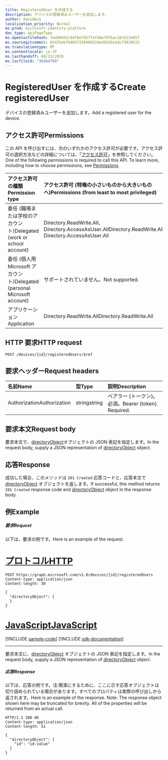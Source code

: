 ```yaml
---
title: RegisteredUser を作成する
description: デバイスの登録済みユーザーを追加します。
author: davidmu1
localization_priority: Normal
ms.prod: microsoft-identity-platform
doc_type: apiPageType
ms.openlocfilehash: 7edd9d32c94f8e7d57faf4be74fbac18cb12e95f
ms.sourcegitcommit: b5425ebf648572569b032ded5b56e1dcf3830515
ms.translationtype: MT
ms.contentlocale: ja-JP
ms.lasthandoff: 08/13/2019
ms.locfileid: "36364769"
---
```

# <a name="create-registereduser"></a><span data-ttu-id="4ab62-103">RegisteredUser を作成する</span><span class="sxs-lookup"><span data-stu-id="4ab62-103">Create registeredUser</span></span>

<span data-ttu-id="4ab62-104">デバイスの登録済みユーザーを追加します。</span><span class="sxs-lookup"><span data-stu-id="4ab62-104">Add a registered user for the device.</span></span>

## <a name="permissions"></a><span data-ttu-id="4ab62-105">アクセス許可</span><span class="sxs-lookup"><span data-stu-id="4ab62-105">Permissions</span></span>
<span data-ttu-id="4ab62-p101">この API を呼び出すには、次のいずれかのアクセス許可が必要です。アクセス許可の選択方法などの詳細については、「[アクセス許可](/graph/permissions-reference)」を参照してください。</span><span class="sxs-lookup"><span data-stu-id="4ab62-p101">One of the following permissions is required to call this API. To learn more, including how to choose permissions, see [Permissions](/graph/permissions-reference).</span></span>


|<span data-ttu-id="4ab62-108">アクセス許可の種類</span><span class="sxs-lookup"><span data-stu-id="4ab62-108">Permission type</span></span>      | <span data-ttu-id="4ab62-109">アクセス許可 (特権の小さいものから大きいものへ)</span><span class="sxs-lookup"><span data-stu-id="4ab62-109">Permissions (from least to most privileged)</span></span>              |
|:--------------------|:---------------------------------------------------------|
|<span data-ttu-id="4ab62-110">委任 (職場または学校のアカウント)</span><span class="sxs-lookup"><span data-stu-id="4ab62-110">Delegated (work or school account)</span></span> | <span data-ttu-id="4ab62-111">Directory.ReadWrite.All、Directory.AccessAsUser.All</span><span class="sxs-lookup"><span data-stu-id="4ab62-111">Directory.ReadWrite.All, Directory.AccessAsUser.All</span></span>    |
|<span data-ttu-id="4ab62-112">委任 (個人用 Microsoft アカウント)</span><span class="sxs-lookup"><span data-stu-id="4ab62-112">Delegated (personal Microsoft account)</span></span> | <span data-ttu-id="4ab62-113">サポートされていません。</span><span class="sxs-lookup"><span data-stu-id="4ab62-113">Not supported.</span></span>    |
|<span data-ttu-id="4ab62-114">アプリケーション</span><span class="sxs-lookup"><span data-stu-id="4ab62-114">Application</span></span> | <span data-ttu-id="4ab62-115">Directory.ReadWrite.All</span><span class="sxs-lookup"><span data-stu-id="4ab62-115">Directory.ReadWrite.All</span></span> |

## <a name="http-request"></a><span data-ttu-id="4ab62-116">HTTP 要求</span><span class="sxs-lookup"><span data-stu-id="4ab62-116">HTTP request</span></span>
<!-- { "blockType": "ignored" } -->
```http
POST /devices/{id}/registeredUsers/$ref

```
## <a name="request-headers"></a><span data-ttu-id="4ab62-117">要求ヘッダー</span><span class="sxs-lookup"><span data-stu-id="4ab62-117">Request headers</span></span>
| <span data-ttu-id="4ab62-118">名前</span><span class="sxs-lookup"><span data-stu-id="4ab62-118">Name</span></span>       | <span data-ttu-id="4ab62-119">型</span><span class="sxs-lookup"><span data-stu-id="4ab62-119">Type</span></span> | <span data-ttu-id="4ab62-120">説明</span><span class="sxs-lookup"><span data-stu-id="4ab62-120">Description</span></span>|
|:---------------|:--------|:----------|
| <span data-ttu-id="4ab62-121">Authorization</span><span class="sxs-lookup"><span data-stu-id="4ab62-121">Authorization</span></span>  | <span data-ttu-id="4ab62-122">string</span><span class="sxs-lookup"><span data-stu-id="4ab62-122">string</span></span>  | <span data-ttu-id="4ab62-p102">ベアラー {トークン}。必須。</span><span class="sxs-lookup"><span data-stu-id="4ab62-p102">Bearer {token}. Required.</span></span> |

## <a name="request-body"></a><span data-ttu-id="4ab62-125">要求本文</span><span class="sxs-lookup"><span data-stu-id="4ab62-125">Request body</span></span>
<span data-ttu-id="4ab62-126">要求本文で、[directoryObject](../resources/directoryobject.md)オブジェクトの JSON 表記を指定します。</span><span class="sxs-lookup"><span data-stu-id="4ab62-126">In the request body, supply a JSON representation of [directoryObject](../resources/directoryobject.md) object.</span></span>

## <a name="response"></a><span data-ttu-id="4ab62-127">応答</span><span class="sxs-lookup"><span data-stu-id="4ab62-127">Response</span></span>

<span data-ttu-id="4ab62-128">成功した場合、このメソッドは `201 Created` 応答コードと、応答本文で [directoryObject](../resources/directoryobject.md) オブジェクトを返します。</span><span class="sxs-lookup"><span data-stu-id="4ab62-128">If successful, this method returns `201 Created` response code and [directoryObject](../resources/directoryobject.md) object in the response body.</span></span>

## <a name="example"></a><span data-ttu-id="4ab62-129">例</span><span class="sxs-lookup"><span data-stu-id="4ab62-129">Example</span></span>
##### <a name="request"></a><span data-ttu-id="4ab62-130">要求</span><span class="sxs-lookup"><span data-stu-id="4ab62-130">Request</span></span>
<span data-ttu-id="4ab62-131">以下は、要求の例です。</span><span class="sxs-lookup"><span data-stu-id="4ab62-131">Here is an example of the request.</span></span>

# <a name="httptabhttp"></a>[<span data-ttu-id="4ab62-132">プロトコル</span><span class="sxs-lookup"><span data-stu-id="4ab62-132">HTTP</span></span>](#tab/http)
<!-- {
  "blockType": "request",
  "name": "create_directoryobject_from_device"
}-->
```http
POST https://graph.microsoft.com/v1.0/devices/{id}/registeredUsers
Content-type: application/json
Content-length: 30

{
  "directoryObject": {
  }
}
```
# <a name="javascripttabjavascript"></a>[<span data-ttu-id="4ab62-133">JavaScript</span><span class="sxs-lookup"><span data-stu-id="4ab62-133">JavaScript</span></span>](#tab/javascript)
[!INCLUDE [sample-code](../includes/snippets/javascript/create-directoryobject-from-device-javascript-snippets.md)]
[!INCLUDE [sdk-documentation](../includes/snippets/snippets-sdk-documentation-link.md)]

---

<span data-ttu-id="4ab62-134">要求本文に、[directoryObject](../resources/directoryobject.md) オブジェクトの JSON 表記を指定します。</span><span class="sxs-lookup"><span data-stu-id="4ab62-134">In the request body, supply a JSON representation of [directoryObject](../resources/directoryobject.md) object.</span></span>
##### <a name="response"></a><span data-ttu-id="4ab62-135">応答</span><span class="sxs-lookup"><span data-stu-id="4ab62-135">Response</span></span>
<span data-ttu-id="4ab62-p103">以下は、応答の例です。注:簡潔にするために、ここに示す応答オブジェクトは切り詰められている場合があります。すべてのプロパティは実際の呼び出しから返されます。</span><span class="sxs-lookup"><span data-stu-id="4ab62-p103">Here is an example of the response. Note: The response object shown here may be truncated for brevity. All of the properties will be returned from an actual call.</span></span>
<!-- {
  "blockType": "response",
  "truncated": true,
  "@odata.type": "microsoft.graph.directoryObject"
} -->
```http
HTTP/1.1 200 OK
Content-type: application/json
Content-length: 51

{
  "directoryObject": {
    "id": "id-value"
  }
}
```

<!-- uuid: 8fcb5dbc-d5aa-4681-8e31-b001d5168d79
2015-10-25 14:57:30 UTC -->
<!-- {
  "type": "#page.annotation",
  "description": "Create registeredUser",
  "keywords": "",
  "section": "documentation",
  "tocPath": "",
  "suppressions": [
  ]
}-->
